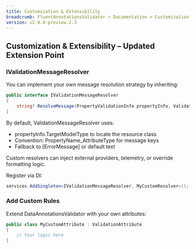 ```yaml
---
title: Customization & Extensibility
breadcrumb: FluentAnnotationsValidator > Documentation > Customization & Extensibility
version: v2.0.0-preview.2.3
---
```


## Customization & Extensibility – Updated Extension Point

### IValidationMessageResolver

You can implement your own message resolution strategy by inheriting:

```csharp
public interface IValidationMessageResolver
{
    string? ResolveMessage(PropertyValidationInfo propertyInfo, ValidationAttribute attr);
}
```

By default, ValidationMessageResolver uses:

- propertyInfo.TargetModelType to locate the resource class
- Convention: PropertyName_AttributeType for message keys
- Fallback to [ErrorMessage] or default text

Custom resolvers can inject external providers, telemetry, or override formatting logic.

Register via DI:

```csharp
services.AddSingleton<IValidationMessageResolver, MyCustomResolver>();
```

### Add Custom Rules
Extend DataAnnotationsValidator with your own attributes:

```csharp
public class MyCustomAttribute : ValidationAttribute
{
    // Your logic here
}
```
